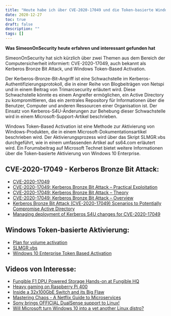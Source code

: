 ```yaml
---
title: "Heute habe ich über CVE-2020-17049 und die Token-basierte Windows-Aktivierung gelernt"
date: 2020-12-27
toc: true
draft: false
description: ""
tags: []
---
```


**Was SimeonOnSecurity heute erfahren und interessant gefunden hat**

SimeonOnSecurity hat sich kürzlich über zwei Themen aus dem Bereich der Computersicherheit informiert: CVE-2020-17049, auch bekannt als Kerberos Bronze Bit Attack, und Windows Token-Based Activation.

Der Kerberos-Bronze-Bit-Angriff ist eine Schwachstelle im Kerberos-Authentifizierungsprotokoll, die in einer Reihe von Blogbeiträgen von Netspi und in einem Beitrag von Trimarcsecurity erläutert wird. Diese Schwachstelle könnte es einem Angreifer ermöglichen, ein Active Directory zu kompromittieren, das ein zentrales Repository für Informationen über die Benutzer, Computer und anderen Ressourcen einer Organisation ist. Der Einsatz von Kerberos-S4U-Änderungen zur Behebung dieser Schwachstelle wird in einem Microsoft-Support-Artikel beschrieben.

Windows Token-Based Activation ist eine Methode zur Aktivierung von Windows-Produkten, die in einem Microsoft-Dokumentationsartikel beschrieben wird. Der Aktivierungsprozess wird über das Skript SLMGR.vbs durchgeführt, wie in einem umfassenden Artikel auf ss64.com erläutert wird. Ein Forumsbeitrag auf Microsoft Technet bietet weitere Informationen über die Token-basierte Aktivierung von Windows 10 Enterprise.

## CVE-2020-17049 - Kerberos Bronze Bit Attack:
- [CVE-2020-17049](https://cve.mitre.org/cgi-bin/cvename.cgi?name=CVE-2020-17049)
- [CVE-2020-17049: Kerberos Bronze Bit Attack – Practical Exploitation](https://blog.netspi.com/cve-2020-17049-kerberos-bronze-bit-attack/)
- [CVE-2020-17049: Kerberos Bronze Bit Attack – Theory](https://blog.netspi.com/cve-2020-17049-kerberos-bronze-bit-theory/)
- [CVE-2020-17049: Kerberos Bronze Bit Attack – Overview](https://blog.netspi.com/cve-2020-17049-kerberos-bronze-bit-overview/)
- [Kerberos Bronze Bit Attack (CVE-2020-17049) Scenarios to Potentially Compromise Active Directory](https://www.hub.trimarcsecurity.com/post/leveraging-the-kerberos-bronze-bit-attack-cve-2020-17049-scenarios-to-compromise-active-directory)
- [Managing deployment of Kerberos S4U changes for CVE-2020-17049](https://support.microsoft.com/en-us/help/4598347/managing-deployment-of-kerberos-s4u-changes-for-cve-2020-17049)

## Windows Token-basierte Aktivierung:
- [Plan for volume activation](https://docs.microsoft.com/en-us/windows/deployment/volume-activation/plan-for-volume-activation-client)
- [SLMGR.vbs](https://ss64.com/nt/slmgr.html)
- [Windows 10 Enterprise Token Based Activation](https://social.technet.microsoft.com/Forums/windows/en-US/8c4c0841-af1b-4c14-91f8-31128fc08bf5/windows-10-enterprise-token-based-activation?forum=win10itprosetup)

## Videos von Interesse:
- [Fungible F1 DPU Powered Storage Hands-on at Fungible HQ](https://www.youtube.com/watch?v=NjhTTMNGBBw&t)
- [Heavy gaming on Raspberry Pi 400](https://www.youtube.com/watch?v=Ag53sdLXsFk)
- [Inside a 32x100GbE Switch and its Big Flaw](https://www.youtube.com/watch?v=fkc2pFFGCtE)
- [Mastering Chaos - A Netflix Guide to Microservices](https://www.youtube.com/watch?v=CZ3wIuvmHeM)
- [Sony brings OFFICIAL DualSense support to Linux!](https://www.youtube.com/watch?v=YSgbcJrnZzE)
- [Will Microsoft turn Windows 10 into a yet another Linux distro?](https://www.youtube.com/watch?v=vdycbruoZ9s)
